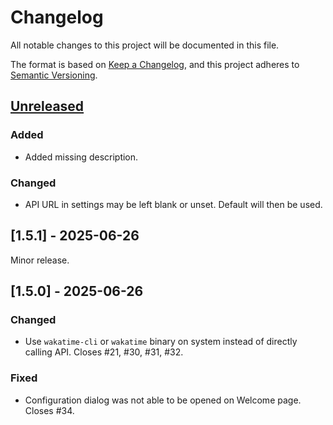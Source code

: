 <!-- markdownlint-configure-file {"MD024": { "siblings_only": true } } -->

# Changelog

All notable changes to this project will be documented in this file.

The format is based on [Keep a Changelog](https://keepachangelog.com/en/1.0.0/), and this project
adheres to [Semantic Versioning](https://semver.org/spec/v2.0.0.html).

## [Unreleased]

### Added

- Added missing description.

### Changed

- API URL in settings may be left blank or unset. Default will then be used.

## [1.5.1] - 2025-06-26

Minor release.

## [1.5.0] - 2025-06-26

### Changed

- Use `wakatime-cli` or `wakatime` binary on system instead of directly calling API. Closes #21,
  #30, #31, #32.

### Fixed

- Configuration dialog was not able to be opened on Welcome page. Closes #34.

[unreleased]: https://github.com/Tatsh/kate-wakatime/compare/v1.5.1...HEAD
